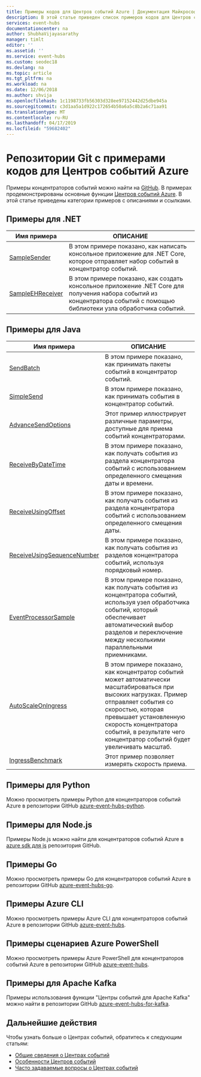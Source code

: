 ```yaml
---
title: Примеры кодов для Центров событий Azure | Документация Майкрософт
description: В этой статье приведен список примеров кодов для Центров событий Azure, доступных на сайте GitHub.
services: event-hubs
documentationcenter: na
author: ShubhaVijayasarathy
manager: timlt
editor: ''
ms.assetid: ''
ms.service: event-hubs
ms.custom: seodec18
ms.devlang: na
ms.topic: article
ms.tgt_pltfrm: na
ms.workload: na
ms.date: 12/06/2018
ms.author: shvija
ms.openlocfilehash: 1c1198733fb56303d328ee97152442d25dbe945a
ms.sourcegitcommit: c3d1aa5a1d922c172654b50a6a5c8b2a6c71aa91
ms.translationtype: MT
ms.contentlocale: ru-RU
ms.lasthandoff: 04/17/2019
ms.locfileid: "59682402"
---
```

# <a name="git-repositories-with-samples-for-azure-event-hubs"></a>Репозитории Git с примерами кодов для Центров событий Azure 
Примеры концентраторов событий можно найти на [GitHub](https://github.com/Azure/azure-event-hubs/tree/master/samples). В примерах продемонстрированы основные функции [Центров событий Azure](/azure/event-hubs/). В этой статье приведены категории примеров с описаниями и ссылками.

## <a name="net-samples"></a>Примеры для .NET

| Имя примера | ОПИСАНИЕ | 
| ----------- | ----------- | 
| [SampleSender](https://github.com/Azure/azure-event-hubs/tree/master/samples/DotNet/Microsoft.Azure.EventHubs/SampleSender) | В этом примере показано, как написать консольное приложение для .NET Core, которое отправляет набор событий в концентратор событий. |
| [SampleEHReceiver](https://github.com/Azure/azure-event-hubs/tree/master/samples/DotNet/Microsoft.Azure.EventHubs/SampleEphReceiver) | В этом примере показано, как создать консольное приложение .NET Core для получения набора событий из концентратора событий с помощью библиотеки узла обработчика событий.  | 

## <a name="java-samples"></a>Примеры для Java

| Имя примера | ОПИСАНИЕ | 
| ----------- | ----------- | 
| [SendBatch](https://github.com/Azure/azure-event-hubs/tree/master/samples/Java/Basic/SendBatch)  | В этом примере показано, как принимать пакеты событий в концентратор событий. | 
| [SimpleSend](https://github.com/Azure/azure-event-hubs/tree/master/samples/Java/Basic/SimpleSend) | В этом примере показано, как принимать события в концентратор событий. |
| [AdvanceSendOptions](https://github.com/Azure/azure-event-hubs/blob/master/samples/Java/Basic/AdvancedSendOptions) | Этот пример иллюстрирует различные параметры, доступные для приема событий концентраторами. |
| [ReceiveByDateTime](https://github.com/Azure/azure-event-hubs/blob/master/samples/Java/Basic/ReceiveByDateTime) | В этом примере показано, как получать события из раздела концентратора событий с использованием определенного смещения даты и времени. |
| [ReceiveUsingOffset](https://github.com/Azure/azure-event-hubs/blob/master/samples/Java/Basic/ReceiveUsingOffset) | В этом примере показано, как получать события из раздела концентратора событий с использованием определенного смещения даты. |  
| [ReceiveUsingSequenceNumber](https://github.com/Azure/azure-event-hubs/blob/master/samples/Java/Basic/ReceiveUsingSequenceNumber) | В этом примере показано, как получать события из разделов концентратора событий, используя порядковый номер. |   
| [EventProcessorSample](https://github.com/Azure/azure-event-hubs/blob/master/samples/Java/Basic/EventProcessorSample) |В этом примере показано, как получать события из концентратора событий, используя узел обработчика событий, который обеспечивает автоматический выбор разделов и переключение между несколькими параллельными приемниками. | 
| [AutoScaleOnIngress](https://github.com/Azure/azure-event-hubs/blob/master/samples/Java/Benchmarks/AutoScaleOnIngress) | В этом примере показано, как концентратор событий может автоматически масштабироваться при высоких нагрузках. Пример отправляет события со скоростью, которая превышает установленную скорость концентратора событий, в результате чего концентратор событий будет увеличивать масштаб. | 
| [IngressBenchmark](https://github.com/Azure/azure-event-hubs/blob/master/samples/Java/Benchmarks/IngressBenchmark) | Этот пример позволяет измерять скорость приема. | 

## <a name="python-samples"></a>Примеры для Python
Можно просмотреть примеры Python для концентраторов событий Azure в репозитории GitHub [azure-event-hubs-python](https://github.com/Azure/azure-event-hubs-python/tree/master/examples).

## <a name="nodejs-samples"></a>Примеры для Node.js
Примеры Node.js можно найти для концентраторов событий Azure в [azure sdk для js](https://github.com/Azure/azure-sdk-for-js/tree/master/sdk/eventhub/event-hubs/samples) репозитория GitHub.

## <a name="go-samples"></a>Примеры Go
Можно просмотреть примеры Go для концентраторов событий Azure в репозитории GitHub [azure-event-hubs-go](https://github.com/Azure/azure-event-hubs-go/tree/master/_examples).

## <a name="azure-cli-samples"></a>Примеры Azure CLI
Можно просмотреть примеры Azure CLI для концентраторов событий Azure в репозитории GitHub [azure-event-hubs](https://github.com/Azure/azure-event-hubs/tree/master/samples/Management/CLI).

## <a name="azure-powershell-samples"></a>Примеры сценариев Azure PowerShell
Можно просмотреть примеры Azure PowerShell для концентраторов событий Azure в репозитории GitHub [azure-event-hubs](https://github.com/Azure/azure-event-hubs/tree/master/samples/Management/PowerShell).
 
## <a name="apache-kafka-samples"></a>Примеры для Apache Kafka
Примеры использования функции "Центры событий для Apache Kafka" можно найти в репозитории GitHub [azure-event-hubs-for-kafka](https://github.com/Azure/azure-event-hubs-for-kafka).

## <a name="next-steps"></a>Дальнейшие действия
Чтобы узнать больше о Центрах событий, обратитесь к следующим статьям:

- [Общие сведения о Центрах событий](event-hubs-what-is-event-hubs.md)
- [Особенности Центров событий](event-hubs-features.md)
- [Часто задаваемые вопросы о Центрах событий](event-hubs-faq.md)